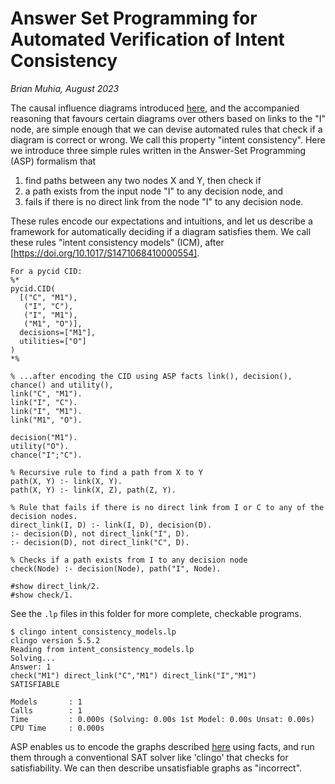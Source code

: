 # Answer Set Programming for Automated Verification of Intent Consistency
_Brian Muhia, August 2023_

The causal influence diagrams introduced [here](https://docs.google.com/document/d/160Yw_iuvztB6CTT9Osj5wC0sOrEKjfaGkkeeYuwQf4Y/edit?usp=sharing), and the accompanied
reasoning that favours certain diagrams over others based on links to
the "I" node, are simple enough that we can devise automated rules that
check if a diagram is correct or wrong. We call this property "intent
consistency". Here we introduce three simple rules written in the
Answer-Set Programming (ASP) formalism that 

1. find paths between any two nodes X and Y, then check if
1. a path exists from the input node "I" to any decision node, and 
1. fails if there is no direct link from the node "I" to any decision node. 

These rules encode our expectations and intuitions, and let us describe
a framework for automatically deciding if a diagram satisfies them. We
call these rules "intent consistency models" (ICM), after
[https://doi.org/10.1017/S1471068410000554].


```
For a pycid CID:
%*
pycid.CID(
  [("C", "M1"),
   ("I", "C"),
   ("I", "M1"),
   ("M1", "O")],
  decisions=["M1"],
  utilities=["O"]
)
*%

% ...after encoding the CID using ASP facts link(), decision(), chance() and utility(),
link("C", "M1").
link("I", "C").
link("I", "M1").
link("M1", "O").

decision("M1").
utility("O").
chance("I";"C").

% Recursive rule to find a path from X to Y
path(X, Y) :- link(X, Y).
path(X, Y) :- link(X, Z), path(Z, Y).

% Rule that fails if there is no direct link from I or C to any of the decision nodes.
direct_link(I, D) :- link(I, D), decision(D).
:- decision(D), not direct_link("I", D).
:- decision(D), not direct_link("C", D).

% Checks if a path exists from I to any decision node
check(Node) :- decision(Node), path("I", Node).

#show direct_link/2.
#show check/1.
```
See the `.lp` files in this folder for more complete, checkable programs.

```
$ clingo intent_consistency_models.lp
clingo version 5.5.2
Reading from intent_consistency_models.lp
Solving...
Answer: 1
check("M1") direct_link("C","M1") direct_link("I","M1")
SATISFIABLE

Models       : 1
Calls        : 1
Time         : 0.000s (Solving: 0.00s 1st Model: 0.00s Unsat: 0.00s)
CPU Time     : 0.000s
```

ASP enables us to encode the graphs described [here](https://docs.google.com/document/d/160Yw_iuvztB6CTT9Osj5wC0sOrEKjfaGkkeeYuwQf4Y/edit?usp=sharing) using facts, and run
them through a conventional SAT solver like 'clingo' that checks for
satisfiability. We can then describe unsatisfiable graphs as "incorrect".
